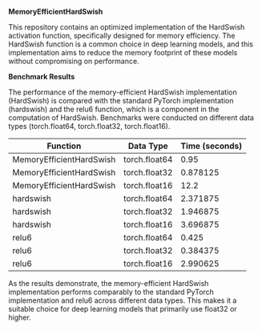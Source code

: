 **MemoryEfficientHardSwish**

This repository contains an optimized implementation of the HardSwish activation function, specifically designed for memory efficiency. The HardSwish function is a common choice in deep learning models, and this implementation aims to reduce the memory footprint of these models without compromising on performance.

**Benchmark Results**

The performance of the memory-efficient HardSwish implementation (HardSwish) is compared with the standard PyTorch implementation (hardswish) and the relu6 function, which is a component in the computation of HardSwish. Benchmarks were conducted on different data types (torch.float64, torch.float32, torch.float16).

| Function | Data Type | Time (seconds) |
| --- | --- | --- |
| MemoryEfficientHardSwish | torch.float64 | 0.95 |
| MemoryEfficientHardSwish | torch.float32 | 0.878125 |
| MemoryEfficientHardSwish | torch.float16 | 12.2 |
| hardswish | torch.float64 | 2.371875 |
| hardswish | torch.float32 | 1.946875 |
| hardswish | torch.float16 | 3.696875 |
| relu6 | torch.float64 | 0.425 |
| relu6 | torch.float32 | 0.384375 |
| relu6 | torch.float16 | 2.990625 |

As the results demonstrate, the memory-efficient HardSwish implementation performs comparably to the standard PyTorch implementation and relu6 across different data types. This makes it a suitable choice for deep learning models that primarily use float32 or higher.
